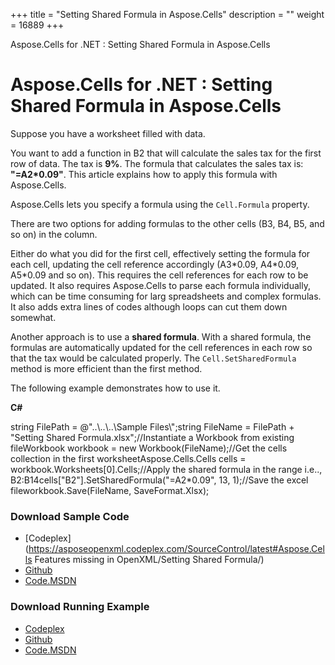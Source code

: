 +++
title = "Setting Shared Formula in Aspose.Cells" 
description = "" 
weight = 16889 
+++

Aspose.Cells for .NET : Setting Shared Formula in Aspose.Cells  

# Aspose.Cells for .NET : Setting Shared Formula in Aspose.Cells


Suppose you have a worksheet filled with data.

You want to add a function in B2 that will calculate the sales tax for the first row of data. The tax is **9%**. The formula that calculates the sales tax is: **"=A2\*0.09"**. This article explains how to apply this formula with Aspose.Cells.

Aspose.Cells lets you specify a formula using the `Cell.Formula` property.

There are two options for adding formulas to the other cells (B3, B4, B5, and so on) in the column.

Either do what you did for the first cell, effectively setting the formula for each cell, updating the cell reference accordingly (A3\*0.09, A4\*0.09, A5\*0.09 and so on). This requires the cell references for each row to be updated. It also requires Aspose.Cells to parse each formula individually, which can be time consuming for larg spreadsheets and complex formulas. It also adds extra lines of codes although loops can cut them down somewhat.

Another approach is to use a **shared formula**. With a shared formula, the formulas are automatically updated for the cell references in each row so that the tax would be calculated properly. The `Cell.SetSharedFormula` method is more efficient than the first method.

The following example demonstrates how to use it.

**C#**

string FilePath = @"..\\..\\..\\Sample Files\\";string FileName = FilePath + "Setting Shared Formula.xlsx";//Instantiate a Workbook from existing fileWorkbook workbook = new Workbook(FileName);//Get the cells collection in the first worksheetAspose.Cells.Cells cells = workbook.Worksheets\[0\].Cells;//Apply the shared formula in the range i.e.., B2:B14cells\["B2"\].SetSharedFormula("=A2\*0.09", 13, 1);//Save the excel fileworkbook.Save(FileName, SaveFormat.Xlsx);

### Download Sample Code

*   [Codeplex](https://asposeopenxml.codeplex.com/SourceControl/latest#Aspose.Cells Features missing in OpenXML/Setting Shared Formula/)
*   [Github](https://github.com/aspose-cells/Aspose.Cells-for-.NET/tree/master/Plugins/Aspose.Cells%20Vs%20OpenXML%20Spreadsheets/OpenXML%20Missing%20Features/Setting%20Shared%20Formula)
*   [Code.MSDN](https://code.msdn.microsoft.com/AsposeCells-Features-8fba7c3c/view/SourceCode#content)

### Download Running Example

*   [Codeplex](https://asposecellsopenxml.codeplex.com/releases/view/619160)
*   [Github](https://github.com/aspose-cells/Aspose.Cells-for-.NET/releases/tag/MissingFeaturesOpenXMLExcelv1.1)
*   [Code.MSDN](https://code.msdn.microsoft.com/AsposeCells-Features-8fba7c3c)

